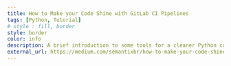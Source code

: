 ```yaml
---
title: How to Make your Code Shine with GitLab CI Pipelines
tags: [Python, Tutorial]
# style : fill, border
style: border
color: info
description: A brief introduction to some tools for a cleaner Python code by applying isort, Black, Flake8, and Pylint automatically using GitLab CI Pipelines.
external_url: https://medium.com/semantixbr/how-to-make-your-code-shine-with-gitlab-ci-pipelines-48ade99192d1
---
```

